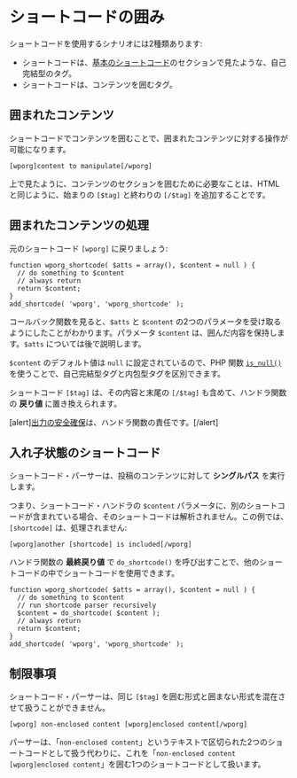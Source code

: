 <!--
# Enclosing Shortcodes
-->

# ショートコードの囲み

<!--
The are two scenarios for using shortcodes:
-->

ショートコードを使用するシナリオには2種類あります:

<!--
- The shortcode is a self-closing tag like we seen in the [Basic Shortcodes](https://developer.wordpress.org/plugins/shortcodes/basic-shortcodes/) section.
- The shortcode is enclosing content.
-->

- ショートコードは、[基本のショートコード](https://ja.wordpress.org/team/handbook/plugin-development/shortcodes/basic-shortcodes/)のセクションで見たような、自己完結型のタグ。
- ショートコードは、コンテンツを囲むタグ。

<!--
## Enclosing Content
-->

## 囲まれたコンテンツ

<!--
Enclosing content with a shortcode allows manipulations on the enclosed content.
-->

ショートコードでコンテンツを囲むことで、囲まれたコンテンツに対する操作が可能になります。

```
[wporg]content to manipulate[/wporg]
```

<!--
As seen above, all you need to do in order to enclose a section of content is add a beginning `[$tag]` and an end `[/$tag]`, similar to HTML.
-->

上で見たように、コンテンツのセクションを囲むために必要なことは、HTML と同じように、始まりの `[$tag]` と終わりの `[/$tag]` を追加することです。

<!--
## Processing Enclosed Content
-->

## 囲まれたコンテンツの処理

<!--
Lets get back to our original `[wporg]` shortcode code:
-->

元のショートコード `[wporg]` に戻りましょう:

```
function wporg_shortcode( $atts = array(), $content = null ) {
  // do something to $content
  // always return
  return $content;
}
add_shortcode( 'wporg', 'wporg_shortcode' );
```

<!--
Looking at the callback function we see that we chose to accept two parameters, `$atts` and `$content`. The `$content` parameter is going to hold our enclosed content. We will talk about `$atts` later.
-->

コールバック関数を見ると、`$atts` と `$content` の2つのパラメータを受け取るようにしたことがわかります。パラメータ `$content` は、囲んだ内容を保持します。`$atts` については後で説明します。

<!--
The default value of `$content` is set to `null` so we can differentiate between a self-closing tag and enclosing tags by using PHP function [`is_null()`](https://www.php.net/manual/en/function.is-null.php).
-->

`$content` のデフォルト値は `null` に設定されているので、PHP 関数 [`is_null()`](https://www.php.net/manual/ja/function.is-null.php) を使うことで、自己完結型タグと内包型タグを区別できます。

<!--
The shortcode `[$tag]`, including its content and the end `[/$tag]` will be replaced with the **return value** of the handler function.
-->

ショートコード `[$tag]` は、その内容と末尾の `[/$tag]` も含めて、ハンドラ関数の **戻り値** に置き換えられます。

<!--
[alert]It is the responsibility of the handler function to [secure the output](https://developer.wordpress.org/plugins/security/securing-output/).[/alert]
-->

[alert][出力の安全確保](https://ja.wordpress.org/team/handbook/plugin-development/security/securing-output/)は、ハンドラ関数の責任です。[/alert]

<!--
## Shortcode-ception
-->

## 入れ子状態のショートコード

<!--
The shortcode parser performs a **single pass** on the content of the post.
-->

ショートコード・パーサーは、投稿のコンテンツに対して **シングルパス** を実行します。

<!--
This means that if the `$content` parameter of a shortcode handler contains another shortcode, it won’t be parsed. In this example, `[shortcode]` will not be processed:
-->

つまり、ショートコード・ハンドラの `$content` パラメータに、別のショートコードが含まれている場合、そのショートコードは解析されません。この例では、`[shortcode]` は、処理されません:

```
[wporg]another [shortcode] is included[/wporg]
```

<!--
Using shortcodes inside other shortcodes is possible by calling `do_shortcode()` on the **final return value** of the handler function.
-->

ハンドラ関数の **最終戻り値** で `do_shortcode()` を呼び出すことで、他のショートコードの中でショートコードを使用できます。

```
function wporg_shortcode( $atts = array(), $content = null ) {
  // do something to $content
  // run shortcode parser recursively
  $content = do_shortcode( $content );
  // always return
  return $content;
}
add_shortcode( 'wporg', 'wporg_shortcode' );
```

<!--
## Limitations
-->

## 制限事項

<!--
The shortcode parser is unable to handle mixing of enclosing and non-enclosing forms of the same `[$tag]`.
-->

ショートコード・パーサーは、同じ `[$tag]` を囲む形式と囲まない形式を混在させて扱うことができません。

```
[wporg] non-enclosed content [wporg]enclosed content[/wporg]
```

<!--
Instead of being treated as two shortcodes separated by the text "`non-enclosed content`", the parser treats this as a single shortcode enclosing "`non-enclosed content [wporg]enclosed content`".
-->

パーサーは、「`non-enclosed content`」というテキストで区切られた2つのショートコードとして扱う代わりに、これを「`non-enclosed content [wporg]enclosed content`」を囲む1つのショートコードとして扱います。
